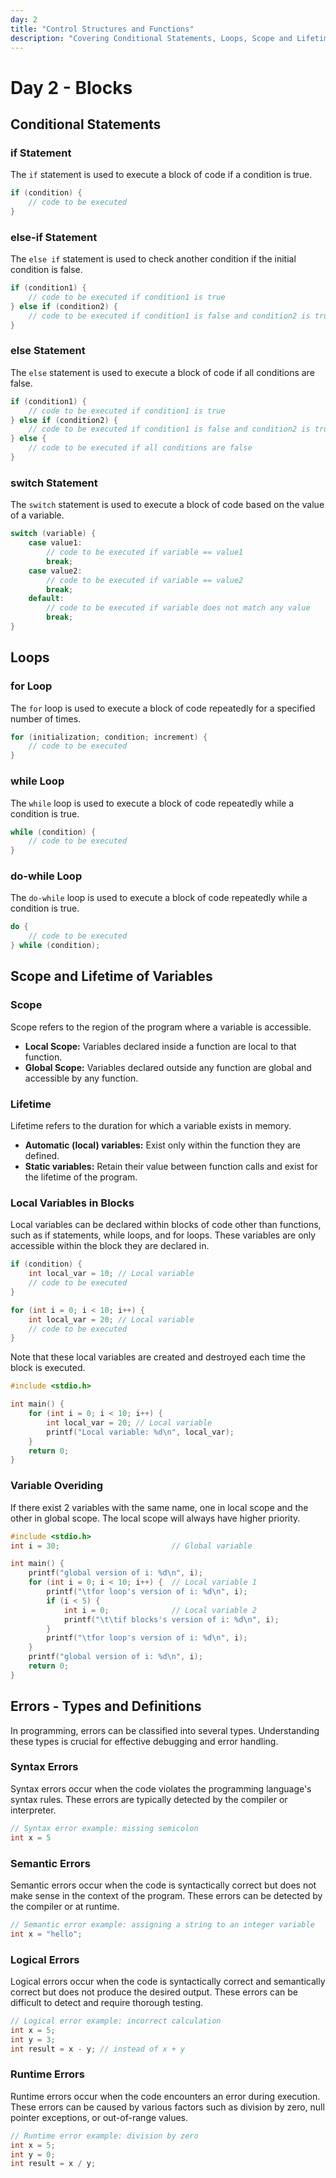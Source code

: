 ```yaml
---
day: 2
title: "Control Structures and Functions"
description: "Covering Conditional Statements, Loops, Scope and Lifetime of Variables and Errors"
---
```


# Day 2 - Blocks

## Conditional Statements

### if Statement
The `if` statement is used to execute a block of code if a condition is true.
```c
if (condition) {
    // code to be executed
}
```

### else-if Statement
The `else if` statement is used to check another condition if the initial condition is false.
```c
if (condition1) {
    // code to be executed if condition1 is true
} else if (condition2) {
    // code to be executed if condition1 is false and condition2 is true
}
```

### else Statement
The `else` statement is used to execute a block of code if all conditions are false.
```c
if (condition1) {
    // code to be executed if condition1 is true
} else if (condition2) {
    // code to be executed if condition1 is false and condition2 is true
} else {
    // code to be executed if all conditions are false
}
```

### switch Statement
The `switch` statement is used to execute a block of code based on the value of a variable.
```c
switch (variable) {
    case value1:
        // code to be executed if variable == value1
        break;
    case value2:
        // code to be executed if variable == value2
        break;
    default:
        // code to be executed if variable does not match any value
        break;
}
```

## Loops

### for Loop
The `for` loop is used to execute a block of code repeatedly for a specified number of times.

```c
for (initialization; condition; increment) {
    // code to be executed
}
```

### while Loop
The `while` loop is used to execute a block of code repeatedly while a condition is true.

```c
while (condition) {
    // code to be executed
}
```

### do-while Loop
The `do-while` loop is used to execute a block of code repeatedly while a condition is true.

```c
do {
    // code to be executed
} while (condition);
```

## Scope and Lifetime of Variables

### Scope
Scope refers to the region of the program where a variable is accessible.

- **Local Scope:** Variables declared inside a function are local to that function.
- **Global Scope:** Variables declared outside any function are global and accessible by any function.

### Lifetime
Lifetime refers to the duration for which a variable exists in memory.

- **Automatic (local) variables:** Exist only within the function they are defined.
- **Static variables:** Retain their value between function calls and exist for the lifetime of the program.

### Local Variables in Blocks
Local variables can be declared within blocks of code other than functions, such as if statements, while loops, and for loops. These variables are only accessible within the block they are declared in.

```c
if (condition) {
    int local_var = 10; // Local variable
    // code to be executed
}
```
```c
for (int i = 0; i < 10; i++) {
    int local_var = 20; // Local variable
    // code to be executed
}
```
Note that these local variables are created and destroyed each time the block is executed.
```c
#include <stdio.h>

int main() {
    for (int i = 0; i < 10; i++) {
        int local_var = 20; // Local variable
        printf("Local variable: %d\n", local_var);
    }
    return 0;
}
```

### Variable Overiding
If there exist 2 variables with the same name, one in local scope and the other in global scope. The local scope will always have higher priority.
```c
#include <stdio.h>
int i = 30;                         // Global variable

int main() {
    printf("global version of i: %d\n", i);
    for (int i = 0; i < 10; i++) {  // Local variable 1
        printf("\tfor loop's version of i: %d\n", i);
        if (i < 5) {
            int i = 0;              // Local variable 2
            printf("\t\tif blocks's version of i: %d\n", i);
        }
        printf("\tfor loop's version of i: %d\n", i);
    }
    printf("global version of i: %d\n", i);
    return 0;
}
```

## Errors - Types and Definitions
In programming, errors can be classified into several types. Understanding these types is crucial for effective debugging and error handling.

### Syntax Errors
Syntax errors occur when the code violates the programming language's syntax rules. These errors are typically detected by the compiler or interpreter.
```c
// Syntax error example: missing semicolon
int x = 5
```

### Semantic Errors
Semantic errors occur when the code is syntactically correct but does not make sense in the context of the program. These errors can be detected by the compiler or at runtime.
```c
// Semantic error example: assigning a string to an integer variable
int x = "hello";
```

### Logical Errors
Logical errors occur when the code is syntactically correct and semantically correct but does not produce the desired output. These errors can be difficult to detect and require thorough testing.
```c
// Logical error example: incorrect calculation
int x = 5;
int y = 3;
int result = x - y; // instead of x + y
```

### Runtime Errors
Runtime errors occur when the code encounters an error during execution. These errors can be caused by various factors such as division by zero, null pointer exceptions, or out-of-range values.
```c
// Runtime error example: division by zero
int x = 5;
int y = 0;
int result = x / y;
```